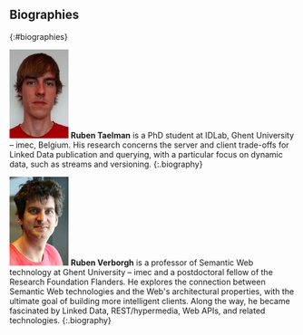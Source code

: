 ## Biographies
{:#biographies}

![[photo of Ruben Taelman]](img/ruben_taelman.jpeg)
**Ruben Taelman** is a PhD student at IDLab, Ghent University – imec, Belgium.
His research concerns the server and client trade-offs for Linked Data publication and querying,
with a particular focus on dynamic data, such as streams and versioning.
{:.biography}

![[photo of Ruben Verborgh]](img/ruben_verborgh.jpeg)
**Ruben Verborgh** is a professor of Semantic Web technology at Ghent University – imec and a postdoctoral fellow of the Research Foundation Flanders. He explores the connection between Semantic Web technologies and the Web's architectural properties, with the ultimate goal of building more intelligent clients. Along the way, he became fascinated by Linked Data, REST/hypermedia, Web APIs, and related technologies.
{:.biography}
